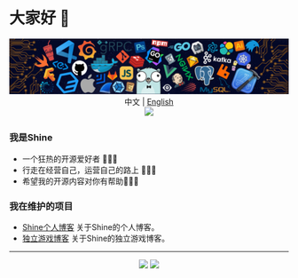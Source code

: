 # 大家好 👋

<p align="center">
<img src="./icons/header_.png"></img>
中文 | <a href="README_en.md">English</a></br>
<img src="https://readme-typing-svg.herokuapp.com?size=18&duration=6000&lines=Cpp+%7C+Python+%7C+Rust+%7C+Go+Developer"></img>
</p>

### 我是Shine

* 一个狂热的开源爱好者 🚀🚀🚀
* 行走在经营自己，运营自己的路上 🌱🌱🌱
* 希望我的开源内容对你有帮助🔰🔰🔰

### 我在维护的项目

* [Shine个人博客](https://blog.shineyu.cn) 关于Shine的个人博客。
* [独立游戏博客](https://indie-games-blog.shineyu.cn/) 关于Shine的独立游戏博客。

---
  
<p align="center">
  <img height="160" src="https://github-readme-stats.vercel.app/api/top-langs/?username=ShineYull&theme=react&hide=html,css,dockerfile,shell,Objective-C,cmake,scss,JavaScript,ejs,stylus&count_private=true&show_icons=true&hide_border=true&layout=compact"/>
  
  <img height="160" src="https://github-readme-stats.vercel.app/api?username=ShineYull&count_private=true&show_icons=true&theme=onedark&include_all_commits=true&hide_border=true"/>
</p>